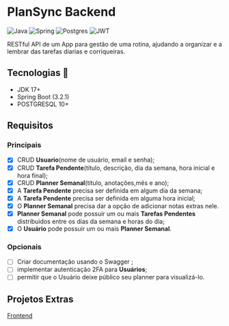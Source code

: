 # PlanSync Backend
![Java](https://img.shields.io/badge/java-%23ED8B00.svg?style=for-the-badge&logo=openjdk&logoColor=white)
![Spring](https://img.shields.io/badge/spring-%236DB33F.svg?style=for-the-badge&logo=spring&logoColor=white)
![Postgres](https://img.shields.io/badge/postgres-%23316192.svg?style=for-the-badge&logo=postgresql&logoColor=white)
![JWT](https://img.shields.io/badge/JWT-black?style=for-the-badge&logo=JSON%20web%20tokens)

RESTful API de um App para gestão de uma rotina, ajudando a organizar e a lembrar das tarefas diarias e corriqueiras.

## Tecnologias 🚀
* JDK 17+
* Spring Boot (3.2.1)
* POSTGRESQL 10+
## Requisitos 

### Principais
-  [X] CRUD **Usuario**(nome de usuário, email e senha);
-  [X] CRUD **Tarefa Pendente**(título, descrição, dia da semana, hora inicial e hora final);
-  [X] CRUD **Planner Semanal**(título, anotações,mês e ano);
-  [X] A **Tarefa Pendente** precisa ser definida em algum dia da semana;
-  [X] A **Tarefa Pendente** precisa ser definida em alguma hora inicial;
-  [X] O **Planner Semanal** precisa dar a opção de adicionar notas extras nele.
-  [X] **Planner Semanal** pode possuir um ou mais  **Tarefas Pendentes** distribuidos
entre os dias da semana e horas do dia;
-  [X] O **Usuário** pode possuir um ou mais **Planner Semanal**.

### Opcionais

- [ ] Criar documentação usando o Swagger ;
- [ ] implementar autenticação 2FA para **Usuários**;
- [ ] permitir que o Usuário deixe público seu planner para visualizá-lo.

## Projetos Extras
[Frontend](https://github.com/lucasg-meneses/plansync-frontend)
